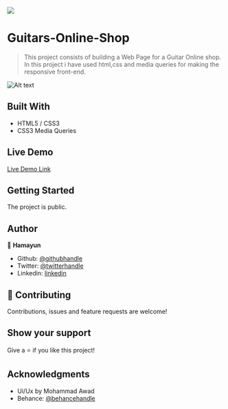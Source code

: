 ![](https://img.shields.io/badge/Microverse-blueviolet)

# Guitars-Online-Shop

> This project consists of building a Web Page for a Guitar Online shop. In this project i have used html,css and media queries for making the responsive front-end.

![Alt text](https://github.com/hamayun-cpu/Guitars-Online-Shop/blob/master/images/ss.PNG)

## Built With

- HTML5 / CSS3
- CSS3 Media Queries

## Live Demo

[Live Demo Link](https://rawcdn.githack.com/hamayun-cpu/Guitars-Online-Shop/f8746bb61fcd5d983ddf98b49a3321b9e410f394/main.html)

## Getting Started

The project is public.

## Author

👤 **Hamayun**

- Github: [@githubhandle](https://github.com/hamayun-cpu)
- Twitter: [@twitterhandle](https://twitter.com/hamayun_waheed?s=09&fbclid=IwAR0rfO9cMDDeCX8LfXf4cCNQDrL4LpJ02Q2csWhcT-VtMQ0Cy9EgTB4Wq8E)
- Linkedin: [linkedin](https://www.linkedin.com/in/hamayun-waheed/)

## 🤝 Contributing

Contributions, issues and feature requests are welcome!

## Show your support

Give a ⭐️ if you like this project!

## Acknowledgments

- Ui/Ux by Mohammad Awad
- Behance: [@behancehandle](https://www.behance.net/M_Awad)
